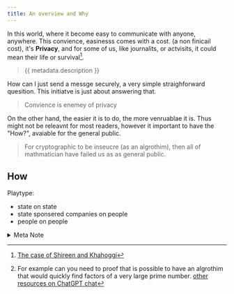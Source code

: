```yaml
---
title: An overview and Why 
---
```



In this world, where it become easy to communicate with anyone, anywhere. This convience, easinesss comes with a cost. (a non finicail cost), it's **Privacy**, and for some of us, like journalits, or actvisits, it could mean their life or survival[^1]. 



> {{ metadata.description }}

How can I just send a messge securely,  a very simple straighforward quesition. This initiatve is just about answering that. 

 > Convience is enemey of privacy

On the other hand, the easier it is to do, the more venruablae it is. Thus might not be releavnt for most readers, however it important to have the "How?", avaiable for the general public.



 > For cryptographic  to be inseucre (as an algrothim), then all of mathmatician have failed us as as general public.  
 
## How 


Playtype:

- state on state 
- state sponsered companies on people 
- people on people 



<details>
<summary>  Meta Note </summary>

### Actors

**Entity types**: e.g. aramature, state sposnered, companies..etc, companies dedicated for that 
**Motive**: Money, influence, power, espoige, public order, allgedgy national secutiry
**How/Method**:
- Utizling miss usage, user unablity 
- In depth research utizling unknown venrablity (case of corps) OR back door 

Structure 
- Short intro about limitation/an overview (the What) 
- The goal (The why)
   - Explain the actors, thier motives, thier target
   - All the stack holders 
- Thier Methods of which (some are legal or illegal)
  - Hgih usage base 
  - Follow digital print and other data left when using servoces
     - Cooperation between setate and other coprs (e.g state with ISP)
     - Corps are obligated to provide access when asked (they have to respect local reulgation)
  - Abuse vulnerabilities  (zero day )
- Their Motive (depends on the actor, companies: money, state: control or shape public opinion )

### Why I should trust this 

 - You don't have to, this intended to be as a resource for the public, if you find a mistake, uncorrect. Please submit an issue or just (you will be credit if you want to)
 - I try to list resources of which this is based on. 

### Should we trust online resources of  goverments 

There has been incidents, of which governments tries to implement a backdoor, this is not longer a secret. 

Last point: 

Please remember softwares or application might have malfucntion, insecure, but algorithm don't. Cryptography is based on principles of prime numbers, which haven't been broken yet. If it was, then we as public not suppose to trust mahmatician.

> For crytographic to be inseucre (as an algrothim or math concept), then all of mathmatician have failed us as general public.  

If you still don't trust it (as math concept), then proof it's wrong may be?[^2] 

Lastly, again even if math is not broken, software might be and usually is, that's  where physics comes in. When transmitting data

</details>


[^1]: [The case of Shireen and Khahoggi](https://ghassan.blog/posts/shireen-abu-akleh-and-jamal-khashoggi/) 
[^2]: For example can you need to proof  that is possible to have an algrothim that would quickly find factors of a very large prime number.   [other resources on ChatGPT chat](https://chatgpt.com/share/686fa6f0-7f18-8004-99b9-77f4b06714b9)